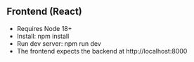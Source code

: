 Frontend (React)
----------------
- Requires Node 18+
- Install: npm install
- Run dev server: npm run dev
- The frontend expects the backend at http://localhost:8000
